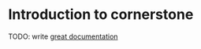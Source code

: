 # Introduction to cornerstone

TODO: write [great documentation](http://jacobian.org/writing/what-to-write/)

